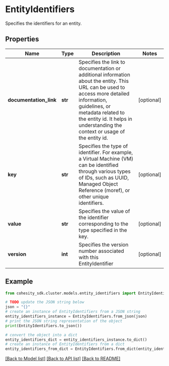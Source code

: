 # EntityIdentifiers

Specifies the identifiers for an entity.

## Properties

Name | Type | Description | Notes
------------ | ------------- | ------------- | -------------
**documentation_link** | **str** | Specifies the link to documentation or additional information about the entity. This URL can be used to access more detailed information, guidelines, or metadata related to the entity id. It helps in understanding the context or usage of the entity id. | [optional] 
**key** | **str** | Specifies the type of identifier. For example, a Virtual Machine (VM) can be identified through various types of IDs, such as UUID, Managed Object Reference (moref), or other unique identifiers. | [optional] 
**value** | **str** | Specifies the value of the identifier corresponding to the type specified in the key. | [optional] 
**version** | **int** | Specifies the version number associated with this EntityIdentifier | [optional] 

## Example

```python
from cohesity_sdk.cluster.models.entity_identifiers import EntityIdentifiers

# TODO update the JSON string below
json = "{}"
# create an instance of EntityIdentifiers from a JSON string
entity_identifiers_instance = EntityIdentifiers.from_json(json)
# print the JSON string representation of the object
print(EntityIdentifiers.to_json())

# convert the object into a dict
entity_identifiers_dict = entity_identifiers_instance.to_dict()
# create an instance of EntityIdentifiers from a dict
entity_identifiers_from_dict = EntityIdentifiers.from_dict(entity_identifiers_dict)
```
[[Back to Model list]](../README.md#documentation-for-models) [[Back to API list]](../README.md#documentation-for-api-endpoints) [[Back to README]](../README.md)


